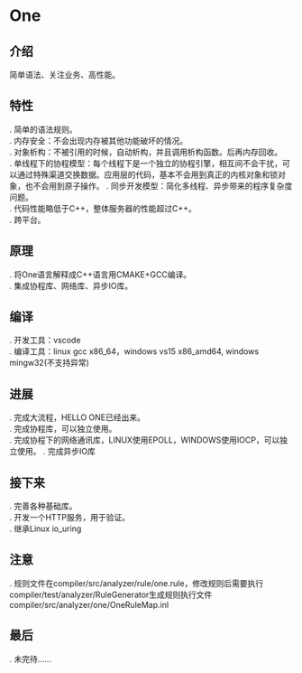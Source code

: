 # One
## 介绍
简单语法、关注业务、高性能。

## 特性
. 简单的语法规则。  
. 内存安全：不会出现内存被其他功能破坏的情况。  
. 对象析构：不被引用的时候，自动析构，并且调用析构函数。后再内存回收。  
. 单线程下的协程模型：每个线程下是一个独立的协程引擎，相互间不会干扰，可以通过特殊渠道交换数据。应用层的代码，基本不会用到真正的内核对象和锁对象，也不会用到原子操作。
. 同步开发模型：简化多线程、异步带来的程序复杂度问题。  
. 代码性能略低于C++，整体服务器的性能超过C++。  
. 跨平台。  

## 原理
. 将One语言解释成C++语言用CMAKE+GCC编译。  
. 集成协程库、网络库、异步IO库。  

## 编译
. 开发工具：vscode  
. 编译工具：linux gcc x86_64，windows vs15 x86_amd64, windows mingw32(不支持异常) 

## 进展
. 完成大流程，HELLO ONE已经出来。  
. 完成协程库，可以独立使用。  
. 完成协程下的网络通讯库，LINUX使用EPOLL，WINDOWS使用IOCP，可以独立使用。
. 完成异步IO库  

## 接下来  
. 完善各种基础库。  
. 开发一个HTTP服务，用于验证。  
. 继承Linux io_uring

## 注意
. 规则文件在compiler/src/analyzer/rule/one.rule，修改规则后需要执行compiler/test/analyzer/RuleGenerator生成规则执行文件compiler/src/analyzer/one/OneRuleMap.inl

## 最后
. 未完待......  
